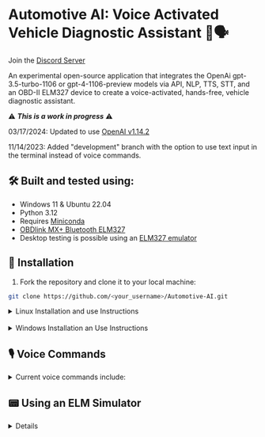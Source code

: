 # Automotive AI: Voice Activated Vehicle Diagnostic Assistant 🚗🗣️

Join the [Discord Server](https://discord.gg/VsVuxche)

An experimental open-source application that integrates the OpenAi gpt-3.5-turbo-1106 or gpt-4-1106-preview models via API, NLP, TTS, STT, and an OBD-II ELM327 device to create a voice-activated, hands-free, vehicle diagnostic assistant.

⚠️ ***This is a work in progress*** ⚠️

03/17/2024: Updated to use [OpenAI v1.14.2](https://github.com/openai/openai-python/releases/)

11/14/2023: Added "development" branch with the option to use text input in the terminal instead of voice commands.

## 🛠️ Built and tested using:

- Windows 11 & Ubuntu 22.04
- Python 3.12
- Requires [Miniconda](https://docs.anaconda.com/free/miniconda/#latest-miniconda-installer-links)
- [OBDlink MX+ Bluetooth ELM327](https://www.obdlink.com/products/obdlink-mxp/)
- Desktop testing is possible using an [ELM327 emulator](https://github.com/Ircama/ELM327-emulator)

## 🚀 Installation

1. Fork the repository and clone it to your local machine:

```bash
git clone https://github.com/<your_username>/Automotive-AI.git
```

<details>
<summary>Linux Installation and use Instructions</summary>

```bash
./install.sh
```

Set your API keys and variables in `.env.template` and save it as `.env`

```bash
cp .env.template .env
```

#### Running the Application on Linux

Without a vehicle communication interface:

```bash
python main.py
```

With an ELM327 device connected:

```bash
python main.py --device elm327
```

</details>
<br>

<details>

<summary>Windows Installation an Use Instructions</summary>

```PowerShell
.\install.bat
```

Set your API keys and variables in `.env.template` and save it as `.env`

```pwsh
copy .env.template .env
```

#### Running the Application on Windows

```PowerShell
.\start.bat
```

</details>

## 🎙️ Voice Commands

<details>

<summary>Current voice commands include:</summary>

- "engine rpm"
- "intake air temperature"
- "fuel tank level"
- "time run with MIL on"
- "engine coolant temperature"
- "read trouble codes"
- "freeze frame data"
- "pending trouble codes"
- "clear trouble codes"
- "vehicle identification number"
- "calibration id message count"
- "calibration id"
- "calibration verification numbers"
- "start a diagnostic report"
- "send a diagnostic report"
- "next on outlook calendar"
- "create a new outlook appointment"
- "check outlook"
- "send an email with outlook"
- "ask question"
- "start a conversation"
- "check gmail"
- "what's next on my google calendar"

To start a conversation that uses JSON for conversation history, use the "start a conversation" command.

After a conversation has been started you can use the following voice commands to manage the conversation history:

- "clear all history"
- "delete the last message"
- "summarize the conversation history"
- "end the conversation"

</details>

## 📟 Using an ELM Simulator

<details>
ELM327 emulator: [GitHub](https://github.com/Ircama/ELM327-emulator)
com0com virtual serial port driver: [SourceForge](https://sourceforge.net/projects/com0com/) (to create a virtual COM port pair).

After installing com0com, run:

```bash
elm -p COM6 -a 500000
```

Set the COM port in the `.env` file to `COM7`.

## 📈 Data Stream (Under Construction)

```bash
python air_fuel_datastream.py
```

Streams data from the OBD-II ELM327 device to the console, but there's currently no way to stop the stream other than closing the application.
</details>

